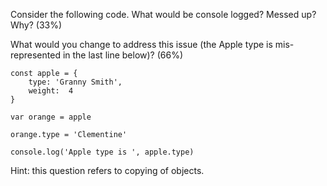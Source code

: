 Consider the following code.  What would be console logged?  Messed up?  Why? (33%)

What would you change to address this issue (the Apple type is mis-represented in the last line below)? (66%)

    const apple = {
        type: 'Granny Smith',
        weight:  4
    }

    var orange = apple

    orange.type = 'Clementine'

    console.log('Apple type is ', apple.type)


Hint: this question refers to copying of objects.